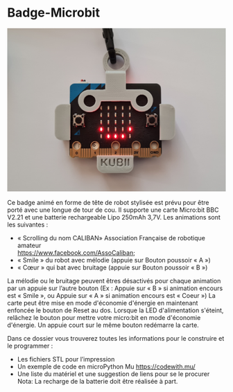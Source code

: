 # Badge-Microbit
![Badge_Microbit.png](img/Badge_Microbit.jpg)

Ce badge animé en forme de tête de robot stylisée est prévu pour être porté avec une longue de tour de cou. Il supporte une carte Micro:bit BBC V2.21 et une batterie rechargeable Lipo 250mAh 3,7V. 
Les animations sont les suivantes : <br />
-	« Scrolling du nom CALIBAN» Association Française de robotique amateur <br />
https://www.facebook.com/AssoCaliban;
-	« Smile » du robot avec mélodie (appuie sur Bouton poussoir « A »)
-	« Cœur » qui bat avec bruitage (appuie sur Bouton poussoir « B »)<br />

La mélodie ou le bruitage peuvent êtres désactivés pour chaque animation par un appuie sur l’autre bouton (Ex : Appuie sur « B » si animation encours est « Smile », ou Appuie sur « A » si animation encours est « Coeur »)
La carte peut être mise en mode d'économie d'énergie en maintenant enfoncée le bouton de Reset au dos. Lorsque la LED d'alimentation s'éteint, relâchez le bouton pour mettre votre micro:bit en mode d'économie d'énergie. Un appuie court sur le même bouton redémarre la carte. <br />

Dans ce dossier vous trouverez toutes les informations pour le construire et le programmer :<br />
-	Les fichiers STL pour l’impression
-	Un exemple de code en microPython Mu https://codewith.mu/
-	Une liste du matériel et une suggestion de liens pour se le procurer <br />
  Nota: La recharge de la batterie doit être réalisée à part.
